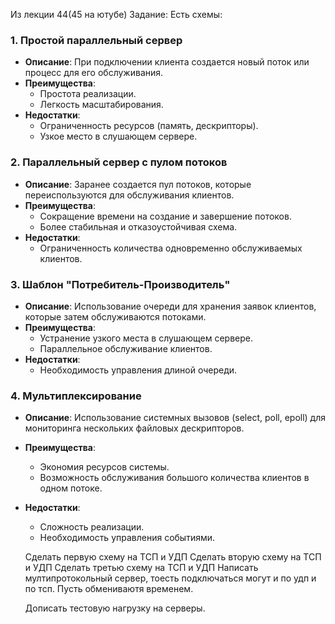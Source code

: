 Из лекции 44(45 на ютубе)
Задание:
Есть схемы:
### 1. Простой параллельный сервер
- **Описание**: При подключении клиента создается новый поток или процесс для его обслуживания.
- **Преимущества**:
  - Простота реализации.
  - Легкость масштабирования.
- **Недостатки**:
  - Ограниченность ресурсов (память, дескрипторы).
  - Узкое место в слушающем сервере.

### 2. Параллельный сервер с пулом потоков
- **Описание**: Заранее создается пул потоков, которые переиспользуются для обслуживания клиентов.
- **Преимущества**:
  - Сокращение времени на создание и завершение потоков.
  - Более стабильная и отказоустойчивая схема.
- **Недостатки**:
  - Ограниченность количества одновременно обслуживаемых клиентов.

### 3. Шаблон "Потребитель-Производитель"
- **Описание**: Использование очереди для хранения заявок клиентов, которые затем обслуживаются потоками.
- **Преимущества**:
  - Устранение узкого места в слушающем сервере.
  - Параллельное обслуживание клиентов.
- **Недостатки**:
  - Необходимость управления длиной очереди.

### 4. Мультиплексирование
- **Описание**: Использование системных вызовов (select, poll, epoll) для мониторинга нескольких файловых дескрипторов.
- **Преимущества**:
  - Экономия ресурсов системы.
  - Возможность обслуживания большого количества клиентов в одном потоке.
- **Недостатки**:
  - Сложность реализации.
  - Необходимость управления событиями.


  Сделать первую схему на ТСП и УДП
  Сделать вторую схему на ТСП и УДП
  Сделать третью схему на ТСП и УДП
  Написать мултипротокольный сервер, тоесть подключаться могут и по удп и по тсп.
  Пусть обмениваютя временем.

  Дописать тестовую нагрузку на серверы.
